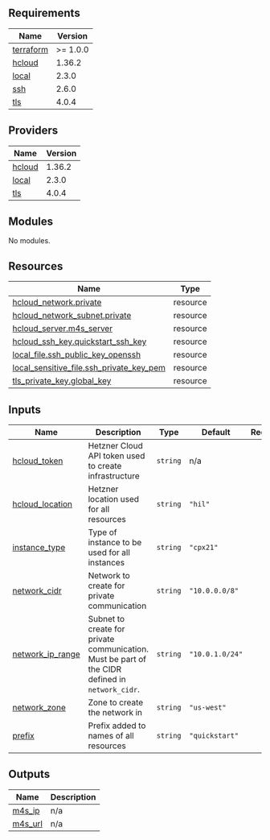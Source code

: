 <!-- BEGIN_TF_DOCS -->
## Requirements

| Name | Version |
|------|---------|
| <a name="requirement_terraform"></a> [terraform](#requirement\_terraform) | >= 1.0.0 |
| <a name="requirement_hcloud"></a> [hcloud](#requirement\_hcloud) | 1.36.2 |
| <a name="requirement_local"></a> [local](#requirement\_local) | 2.3.0 |
| <a name="requirement_ssh"></a> [ssh](#requirement\_ssh) | 2.6.0 |
| <a name="requirement_tls"></a> [tls](#requirement\_tls) | 4.0.4 |

## Providers

| Name | Version |
|------|---------|
| <a name="provider_hcloud"></a> [hcloud](#provider\_hcloud) | 1.36.2 |
| <a name="provider_local"></a> [local](#provider\_local) | 2.3.0 |
| <a name="provider_tls"></a> [tls](#provider\_tls) | 4.0.4 |

## Modules

No modules.

## Resources

| Name | Type |
|------|------|
| [hcloud_network.private](https://registry.terraform.io/providers/hetznercloud/hcloud/1.36.2/docs/resources/network) | resource |
| [hcloud_network_subnet.private](https://registry.terraform.io/providers/hetznercloud/hcloud/1.36.2/docs/resources/network_subnet) | resource |
| [hcloud_server.m4s_server](https://registry.terraform.io/providers/hetznercloud/hcloud/1.36.2/docs/resources/server) | resource |
| [hcloud_ssh_key.quickstart_ssh_key](https://registry.terraform.io/providers/hetznercloud/hcloud/1.36.2/docs/resources/ssh_key) | resource |
| [local_file.ssh_public_key_openssh](https://registry.terraform.io/providers/hashicorp/local/2.3.0/docs/resources/file) | resource |
| [local_sensitive_file.ssh_private_key_pem](https://registry.terraform.io/providers/hashicorp/local/2.3.0/docs/resources/sensitive_file) | resource |
| [tls_private_key.global_key](https://registry.terraform.io/providers/hashicorp/tls/4.0.4/docs/resources/private_key) | resource |

## Inputs

| Name | Description | Type | Default | Required |
|------|-------------|------|---------|:--------:|
| <a name="input_hcloud_token"></a> [hcloud\_token](#input\_hcloud\_token) | Hetzner Cloud API token used to create infrastructure | `string` | n/a | yes |
| <a name="input_hcloud_location"></a> [hcloud\_location](#input\_hcloud\_location) | Hetzner location used for all resources | `string` | `"hil"` | no |
| <a name="input_hcloud_server"></a> [instance\_type](#input\_instance\_type) | Type of instance to be used for all instances | `string` | `"cpx21"` | no |
| <a name="input_network_cidr"></a> [network\_cidr](#input\_network\_cidr) | Network to create for private communication | `string` | `"10.0.0.0/8"` | no |
| <a name="input_network_ip_range"></a> [network\_ip\_range](#input\_network\_ip\_range) | Subnet to create for private communication. Must be part of the CIDR defined in `network_cidr`. | `string` | `"10.0.1.0/24"` | no |
| <a name="input_network_zone"></a> [network\_zone](#input\_network\_zone) | Zone to create the network in | `string` | `"us-west"` | no |
| <a name="input_prefix"></a> [prefix](#input\_prefix) | Prefix added to names of all resources | `string` | `"quickstart"` | no |

## Outputs

| Name | Description |
|------|-------------|
| <a name="output_m4s_ip"></a> [m4s\_ip](#output\_m4s\_ip) | n/a |
| <a name="output_m4s_url"></a> [m4s\_url](#output\_m4s\_url) | n/a |
<!-- END_TF_DOCS -->